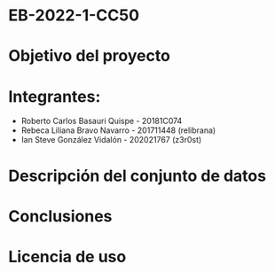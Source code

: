 # EB-2022-1-CC50
# Objetivo del proyecto

# Integrantes: 
+ Roberto Carlos Basauri Quispe - 20181C074
+ Rebeca Liliana Bravo Navarro - 201711448 (relibrana)
+ Ian Steve González Vidalón - 202021767 (z3r0st)

# Descripción del conjunto de datos

# Conclusiones

# Licencia de uso
